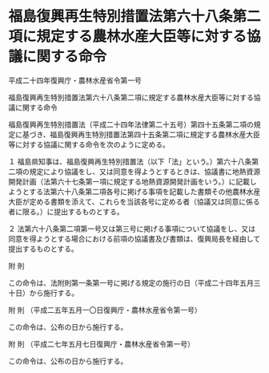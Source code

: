 # 福島復興再生特別措置法第六十八条第二項に規定する農林水産大臣等に対する協議に関する命令

平成二十四年復興庁・農林水産省令第一号

福島復興再生特別措置法第六十八条第二項に規定する農林水産大臣等に対する協議に関する命令

福島復興再生特別措置法（平成二十四年法律第二十五号）第四十五条第二項の規定に基づき、福島復興再生特別措置法第四十五条第二項に規定する農林水産大臣等に対する協議に関する命令を次のように定める。

１ 福島県知事は、福島復興再生特別措置法（以下「法」という。）第六十八条第二項の規定により協議をし、又は同意を得ようとするときは、協議書に地熱資源開発計画（法第六十七条第一項に規定する地熱資源開発計画をいう。）に記載しようとする法第六十八条第二項各号に掲げる事項を記載した書類その他農林水産大臣が定める書類を添えて、これらを当該各号に定める者（協議又は同意に係る者に限る。）に提出するものとする。

２ 法第六十八条第二項第一号又は第三号に掲げる事項について協議をし、又は同意を得ようとする場合における前項の協議書及び書類は、復興局長を経由して提出するものとする。

附 則

この命令は、法附則第一条第一号に掲げる規定の施行の日（平成二十四年五月三十日）から施行する。

附 則 （平成二五年五月一〇日復興庁・農林水産省令第一号）

この命令は、公布の日から施行する。

附 則 （平成二七年五月七日復興庁・農林水産省令第一号）

この命令は、公布の日から施行する。
